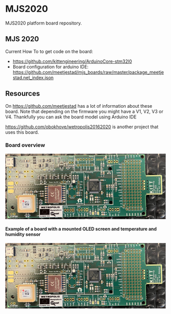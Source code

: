 # MJS2020
MJS2020 platform board repository.

## MJS 2020 ##

Current How To to get code on the board:
* https://github.com/kittengineering/ArduinoCore-stm32l0
* Board configuration for arduino IDE: https://github.com/meetjestad/mjs_boards/raw/master/package_meetjestad.net_index.json

## Resources ##

On https://github.com/meetjestad has a lot of information about these board. Note that depending on the firmware you might have a V1, V2, V3 or V4. Thankfully you can ask the board model using Arduino IDE

https://github.com/obokhove/wetropolis20162020 is another project that uses this board.

### Board overview ###
![alt text](https://github.com/kittengineering/MJS2020/blob/main/MJS2020.jpg?raw=true)

#### Example of a board with a mounted OLED screen and temperature and humidity sensor ###

![alt text](https://github.com/kittengineering/MJS2020/blob/main/MJS2020.jpg?raw=true)



